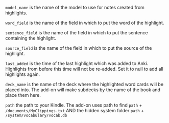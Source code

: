`model_name` is the name of the model to use for notes created from highlights.

`word_field` is the name of the field in which to put the word of the highlight.

`sentence_field` is the name of the field in which to put the sentence containing the highlight.

`source_field` is the name of the field in which to put the source of the highlight.

`last_added` is the time of the last highlight which was added to Anki.
Highlights from before this time will not be re-added.
Set it to null to add all highlights again.

`deck_name` is the name of the deck where the highlighted word cards will be placed into. The add-on will make subdecks by the name of the book and place them here.

`path` the path to your Kindle. The add-on uses path to find `path` + `/documents/MyClippings.txt` AND the hidden system folder `path` + `/system/vocabulary/vocab.db`
